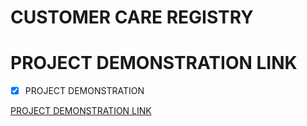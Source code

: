# CUSTOMER CARE REGISTRY
# PROJECT DEMONSTRATION LINK

- [x] PROJECT DEMONSTRATION

[PROJECT DEMONSTRATION LINK](https://www.canva.com/design/DAFSSUdDwTU/nLhLJXrrwy9u8C6KiOqMgg/watch?utm_content=DAFSSUdDwTU&utm_campaign=designshare&utm_medium=link&utm_source=publishsharelink/) <br>

<!-- [PROJECT WEBSITE LINK](http://169.51.204.215:31967/) -->
